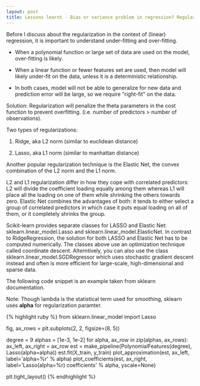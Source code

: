 ```yaml
---
layout: post
title: Lessons learnt - Bias or variance problem in regression? Regularization could be the solution to it! 
---
```


Before I discuss about the regularization in the context of (linear) regression, it is important to understand under-fitting and over-fitting. 

- When a polynomial function or large set of data are used on the model, over-fitting is likely. 

- When a linear function or fewer features set are used, then model will likely under-fit on the data, unless it is a deterministic relationship. 

- In both cases, model will not be able to generalize for new data and prediction error will be large, so we require "right-fit" on the data.

Solution:
Regularization will penalize the theta parameters in the cost function to prevent overfitting. (i.e. number of predictors > number of observations).

Two types of regularizations:

1. Ridge, aka L2 norm (similar to euclidean distance)

2. Lasso, aka L1 norm (similar to manhattan distance)

Another popular regularization technique is the Elastic Net, the convex combination of the L2 norm and the L1 norm.

L2 and L1 regularization differ in how they cope with correlated predictors: L2 will divide the coefficient loading equally among them whereas L1 will place all the loading on one of them while shrinking the others towards zero. Elastic Net combines the advantages of both: it tends to either select a group of correlated predictors in which case it puts equal loading on all of them, or it completely shrinks the group.

Scikit-learn provides separate classes for LASSO and Elastic Net: sklearn.linear_model.Lasso and sklearn.linear_model.ElasticNet. In contrast to RidgeRegression, the solution for both LASSO and Elastic Net has to be computed numerically. The classes above use an optimization technique called coordinate descent. Alterntively, you can also use the class sklearn.linear_model.SGDRegressor which uses stochastic gradient descent instead and often is more efficient for large-scale, high-dimensional and sparse data.

The following code snippet is an example taken from sklearn documentation. 

Note: Though lambda is the statistical term used for smoothing, sklearn uses **alpha** for regularization paramter.

{% highlight ruby %}
from sklearn.linear_model import Lasso

fig, ax_rows = plt.subplots(2, 2, figsize=(8, 5))

degree = 9
alphas = [1e-3, 1e-2]
for alpha, ax_row in zip(alphas, ax_rows):
    ax_left, ax_right = ax_row
    est = make_pipeline(PolynomialFeatures(degree), Lasso(alpha=alpha))
    est.fit(X_train, y_train)
    plot_approximation(est, ax_left, label='alpha=%r' % alpha)
    plot_coefficients(est, ax_right, label='Lasso(alpha=%r) coefficients' % alpha, yscale=None)

plt.tight_layout()
{% endhighlight %}



